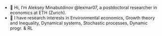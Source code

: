 - 👋 Hi, I’m Aleksey Minabutdinov @lexmar07, a postdoctoral researcher in economics at ETH (Zurich). 
- 👀 I have research interests in Environmental economics, Growth theory and Inequality, Dynamical systems, Stochastic processes, Dynamic progr. & RL


<!---
lexmar07/lexmar07 is a ✨ special ✨ repository because its `README.md` (this file) appears on your GitHub profile.
You can click the Preview link to take a look at your changes.
- 🌱 I’m currently learning ...
- 💞️ I’m looking to collaborate on ...
- 📫 How to reach me ...
--->
